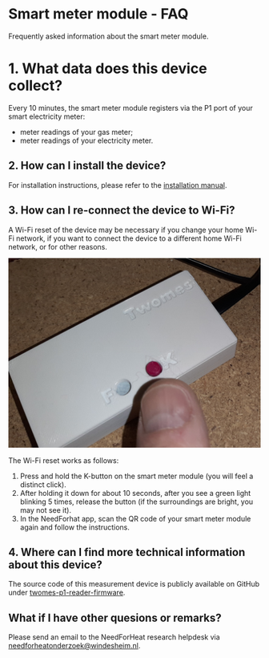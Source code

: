 # Smart meter module - FAQ

Frequently asked information about the smart meter module.

# 1. What data does this device collect?

Every 10 minutes, the smart meter module registers via the P1 port of your smart electricity meter:

- meter readings of your gas meter;
- meter readings of your electricity meter.

## 2. How can I install the device?

For installation instructions, please refer to the [installation manual](../../../installation/).

## 3. How can I re-connect the device to Wi-Fi?

A Wi-Fi reset of the device may be necessary if you change your home Wi-Fi network, if you want to connect the device to a different home Wi-Fi network, or for other reasons.

![device](../assets/p1-gateway-wi-fi-reset.jpg)

The Wi-Fi reset works as follows:

1. Press and hold the K-button on the smart meter module (you will feel a distinct click).
2. After holding it down for about 10 seconds, after you see a green light blinking 5 times, release the button (if the surroundings are bright, you may not see it).
3. In the NeedForhat app, scan the QR code of your smart meter module again and follow the instructions.

## 4. Where can I find more technical information about this device?
The source code of this measurement device is publicly available on GitHub under [twomes-p1-reader-firmware](https://github.com/energietransitie/twomes-p1-reader-firmware).

## What if I have other quesions or remarks?
Please send an email to the NeedForHeat research helpdesk via [needforheatonderzoek@windesheim.nl](needforheatonderzoek@windesheim.nl).
